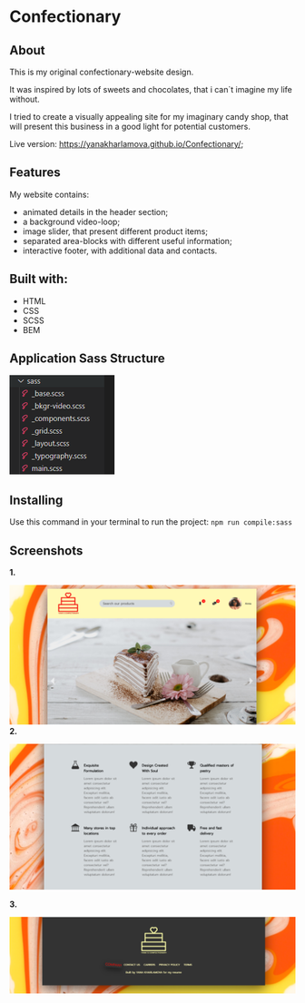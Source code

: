 # Confectionary
## About
This is my original confectionary-website design.

It was inspired by lots of sweets and chocolates, that i can`t imagine my life without.


I tried to create a visually appealing site for my imaginary candy shop, that will present this business in a good light for potential customers.

Live version: https://yanakharlamova.github.io/Confectionary/;
## Features

My website contains:
* animated details in the header section;
* a background video-loop;
* image slider, that present different product items;
* separated area-blocks with different useful information;
* interactive footer, with additional data and contacts.
## Built with:
* HTML
* CSS
* SCSS
* BEM
## Application Sass Structure
![](screenshot/structure.PNG)
## Installing
Use this command in your terminal to run the project:
`npm run compile:sass`
## Screenshots
**1.**

![](screenshot/confectionaryImg1.PNG)
**2.**
  

![](screenshot/confectionaryImg2.PNG)

**3.**
 

![](screenshot/confectionaryImg3.PNG)

